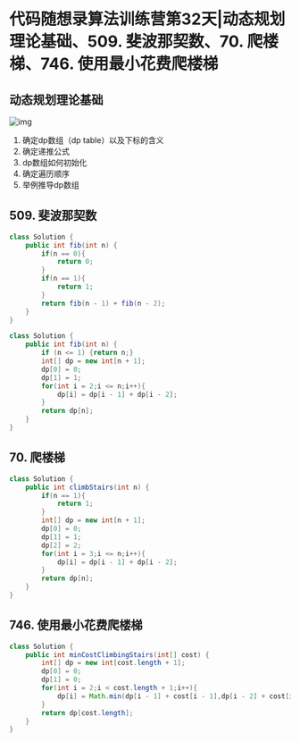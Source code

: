 # 代码随想录算法训练营第32天|动态规划理论基础、509. 斐波那契数、70. 爬楼梯、746. 使用最小花费爬楼梯

## 动态规划理论基础

![img](https://code-thinking.cdn.bcebos.com/pics/%E5%8A%A8%E6%80%81%E8%A7%84%E5%88%92-%E6%80%BB%E7%BB%93%E5%A4%A7%E7%BA%B21.jpg)

1. 确定dp数组（dp table）以及下标的含义
2. 确定递推公式
3. dp数组如何初始化
4. 确定遍历顺序
5. 举例推导dp数组

## 509. 斐波那契数

```JAVA
class Solution {
    public int fib(int n) {
        if(n == 0){
            return 0;
        }
        if(n == 1){
            return 1;
        }
        return fib(n - 1) + fib(n - 2);
    }
}
```

```java
class Solution {
    public int fib(int n) {
        if (n <= 1) {return n;}
        int[] dp = new int[n + 1];
        dp[0] = 0;
        dp[1] = 1;
        for(int i = 2;i <= n;i++){
            dp[i] = dp[i - 1] + dp[i - 2];
        }
        return dp[n];
    }
}
```



## 70. 爬楼梯

```java
class Solution {
    public int climbStairs(int n) {
        if(n == 1){
            return 1;
        }
        int[] dp = new int[n + 1];
        dp[0] = 0;
        dp[1] = 1;
        dp[2] = 2;
        for(int i = 3;i <= n;i++){
            dp[i] = dp[i - 1] + dp[i - 2];
        }
        return dp[n];
    }
}
```

## 746. 使用最小花费爬楼梯

```java
class Solution {
    public int minCostClimbingStairs(int[] cost) {
        int[] dp = new int[cost.length + 1];
        dp[0] = 0;
        dp[1] = 0;
        for(int i = 2;i < cost.length + 1;i++){
            dp[i] = Math.min(dp[i - 1] + cost[i - 1],dp[i - 2] + cost[i - 2]);
        }
        return dp[cost.length];
    }
}
```

